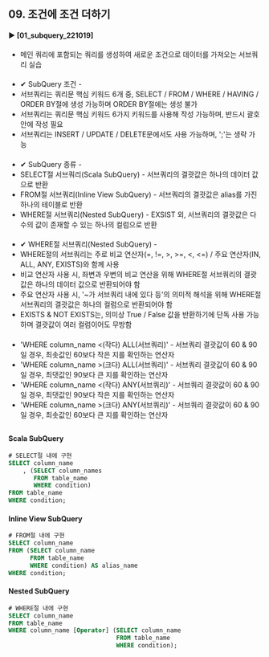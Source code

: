 ####  
## 09. 조건에 조건 더하기  
#### ► [01_subquery_221019]  
- 메인 쿼리에 포함되는 쿼리를 생성하여 새로운 조건으로 데이터를 가져오는 서브쿼리 실습  
####  
- ✔︎ SubQuery 조건 -  
- 서브쿼리는 쿼리문 핵심 키워드 6개 중, SELECT / FROM / WHERE / HAVING / ORDER BY절에 생성 가능하며 ORDER BY절에는 생성 불가  
- 서브쿼리는 쿼리문 핵심 키워드 6가지 키워드를 사용해 작성 가능하며, 반드시 괄호 안에 작성 필요  
- 서브쿼리는 INSERT / UPDATE / DELETE문에서도 사용 가능하며, ';'는 생략 가능  
####  
- ✔︎ SubQuery 종류 -  
- SELECT절 서브쿼리(Scala SubQuery) - 서브쿼리의 결괏값은 하나의 데이터 값으로 반환  
- FROM절 서브쿼리(Inline View SubQuery) - 서브쿼리의 결괏값은 alias를 가진 하나의 테이블로 반환  
- WHERE절 서브쿼리(Nested SubQuery) - EXSIST 외, 서브쿼리의 결괏값은 다수의 값이 존재할 수 있는 하나의 컬럼으로 반환  
####  
- ✔︎ WHERE절 서브쿼리(Nested SubQuery) -  
- WHERE절의 서브쿼리는 주로 비교 연산자(=, !=, >, >=, <, <=) / 주요 연산자(IN, ALL, ANY, EXISTS)와 함께 사용  
- 비교 연산자 사용 시, 좌변과 우변의 비교 연산을 위해 WHERE절 서브쿼리의 결괏값은 하나의 데이터 값으로 반환되어야 함  
- 주요 연산자 사용 시, '~가 서브쿼리 내에 있다 등'의 의미적 해석을 위해 WHERE절 서브쿼리의 결괏값은 하나의 컬럼으로 반환되어야 함  
- EXISTS & NOT EXISTS는, 의미상 True / False 값을 반환하기에 단독 사용 가능하며 결괏값이 여러 컬럼이어도 무방함  
####  
- 'WHERE column_name <(작다) ALL(서브쿼리)' - 서브쿼리 결괏값이 60 & 90일 경우, 최솟값인 60보다 작은 지를 확인하는 연산자  
- 'WHERE column_name >(크다) ALL(서브쿼리)' - 서브쿼리 결괏값이 60 & 90일 경우, 최댓값인 90보다 큰 지를 확인하는 연산자  
- 'WHERE column_name <(작다) ANY(서브쿼리)' - 서브쿼리 결괏값이 60 & 90일 경우, 최댓값인 90보다 작은 지를 확인하는 연산자  
- 'WHERE column_name >(크다) ANY(서브쿼리)' - 서브쿼리 결괏값이 60 & 90일 경우, 최솟값인 60보다 큰 지를 확인하는 연산자  
##
#### Scala SubQuery
``` SQL
# SELECT절 내에 구현
SELECT column_name
    , (SELECT column_names 
       FROM table_name 
       WHERE condition)
FROM table_name
WHERE condition;
```
#### Inline View SubQuery
``` SQL
# FROM절 내에 구현
SELECT column_name
FROM (SELECT column_name
      FROM table_name
      WHERE condition) AS alias_name
WHERE condition;
```
#### Nested SubQuery
``` SQL
# WHERE절 내에 구현
SELECT column_name
FROM table_name
WHERE column_name [Operator] (SELECT column_name
                              FROM table_name 
                              WHERE condition);
```
####
